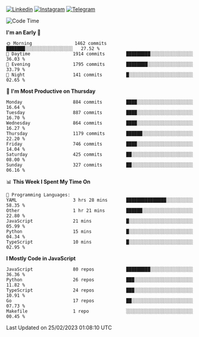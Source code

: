 [![Linkedin](https://img.shields.io/badge/-Archie-blue?style=flat-square&labelColor=gray&logo=Linkedin&logoColor=white&link=https://www.linkedin.com/in/archisdi)](https://www.linkedin.com/in/archisdi)
[![Instagram](https://img.shields.io/badge/-@archisdi-orange?style=flat-square&labelColor=gray&logo=Instagram&logoColor=white&link=https://www.instagram.com/archisdi)](https://www.instagram.com/archisdi)
[![Telegram](https://img.shields.io/badge/-aai-informational?style=flat-square&labelColor=gray&logo=telegram&logoColor=white&link=https://t.me/archisdi)](https://t.me/archisdi)

<!--START_SECTION:waka-->
![Code Time](http://img.shields.io/badge/Code%20Time-2%2C027%20hrs%2048%20mins-blue)

**I'm an Early 🐤** 

```text
🌞 Morning                1462 commits        ███████░░░░░░░░░░░░░░░░░░   27.52 % 
🌆 Daytime                1914 commits        █████████░░░░░░░░░░░░░░░░   36.03 % 
🌃 Evening                1795 commits        ████████░░░░░░░░░░░░░░░░░   33.79 % 
🌙 Night                  141 commits         █░░░░░░░░░░░░░░░░░░░░░░░░   02.65 % 
```
📅 **I'm Most Productive on Thursday** 

```text
Monday                   884 commits         ████░░░░░░░░░░░░░░░░░░░░░   16.64 % 
Tuesday                  887 commits         ████░░░░░░░░░░░░░░░░░░░░░   16.70 % 
Wednesday                864 commits         ████░░░░░░░░░░░░░░░░░░░░░   16.27 % 
Thursday                 1179 commits        ██████░░░░░░░░░░░░░░░░░░░   22.20 % 
Friday                   746 commits         ████░░░░░░░░░░░░░░░░░░░░░   14.04 % 
Saturday                 425 commits         ██░░░░░░░░░░░░░░░░░░░░░░░   08.00 % 
Sunday                   327 commits         ██░░░░░░░░░░░░░░░░░░░░░░░   06.16 % 
```


📊 **This Week I Spent My Time On** 

```text
💬 Programming Languages: 
YAML                     3 hrs 28 mins       ███████████████░░░░░░░░░░   58.35 % 
Other                    1 hr 21 mins        ██████░░░░░░░░░░░░░░░░░░░   22.80 % 
JavaScript               21 mins             █░░░░░░░░░░░░░░░░░░░░░░░░   05.99 % 
Python                   15 mins             █░░░░░░░░░░░░░░░░░░░░░░░░   04.34 % 
TypeScript               10 mins             █░░░░░░░░░░░░░░░░░░░░░░░░   02.95 % 
```

**I Mostly Code in JavaScript** 

```text
JavaScript               80 repos            █████████░░░░░░░░░░░░░░░░   36.36 % 
Python                   26 repos            ███░░░░░░░░░░░░░░░░░░░░░░   11.82 % 
TypeScript               24 repos            ███░░░░░░░░░░░░░░░░░░░░░░   10.91 % 
Go                       17 repos            ██░░░░░░░░░░░░░░░░░░░░░░░   07.73 % 
Makefile                 1 repo              ░░░░░░░░░░░░░░░░░░░░░░░░░   00.45 % 
```




 Last Updated on 25/02/2023 01:08:10 UTC
<!--END_SECTION:waka-->